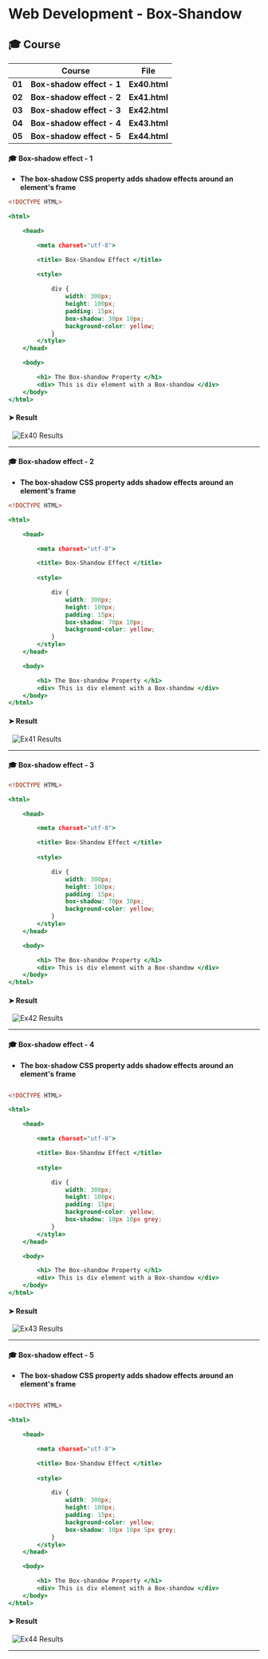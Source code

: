 # Web Development - Box-Shandow


## 🎓 Course

|      |	**Course** |	**File** |
| ---- | ---- | ---- |
| **01**	| **Box-shadow effect - 1** | **Ex40.html** |
| **02**	| **Box-shadow effect - 2** | **Ex41.html** |
| **03**	| **Box-shadow effect - 3** | **Ex42.html** |
| **04**	| **Box-shadow effect - 4** | **Ex43.html** |
| **05**	| **Box-shadow effect - 5** | **Ex44.html** |



#### 🎓 Box-shadow effect - 1

* **The box-shadow CSS property adds shadow effects around an element's frame**

```Ex40.html
<!DOCTYPE HTML>

<html>

    <head>

        <meta charset="utf-8">

        <title> Box-Shandow Effect </title>
        
        <style>

            div {
                width: 300px;
                height: 100px;
                padding: 15px;
                box-shadow: 30px 10px;
                background-color: yellow;
            }
        </style>
    </head>

    <body>

        <h1> The Box-shandow Property </h1>
        <div> This is div element with a Box-shandow </div>
    </body>
</html>
```

#### ➤ Result

&nbsp; <img src="./Images/Ex40 Results.png" alt="Ex40 Results"/>

___


#### 🎓 Box-shadow effect - 2

* **The box-shadow CSS property adds shadow effects around an element's frame**

```Ex41.html
<!DOCTYPE HTML>

<html>

    <head>

        <meta charset="utf-8">

        <title> Box-Shandow Effect </title>
        
        <style>

            div {
                width: 300px;
                height: 100px;
                padding: 15px;
                box-shadow: 70px 10px;
                background-color: yellow;
            }
        </style>
    </head>

    <body>

        <h1> The Box-shandow Property </h1>
        <div> This is div element with a Box-shandow </div>
    </body>
</html>
```
#### ➤ Result

&nbsp; <img src="./Images/Ex41 Results.png" alt="Ex41 Results"/>

___


#### 🎓 Box-shadow effect - 3

```Ex42.html
<!DOCTYPE HTML>

<html>

    <head>

        <meta charset="utf-8">

        <title> Box-Shandow Effect </title>
        
        <style>

            div {
                width: 300px;
                height: 100px;
                padding: 15px;
                box-shadow: 70px 30px;
                background-color: yellow;
            }
        </style>
    </head>

    <body>

        <h1> The Box-shandow Property </h1>
        <div> This is div element with a Box-shandow </div>
    </body>
</html>
```
#### ➤ Result

&nbsp; <img src="./Images/Ex42 Results.png" alt="Ex42 Results"/>

___


#### 🎓 Box-shadow effect - 4

* **The box-shadow CSS property adds shadow effects around an element's frame**
  
```Ex43.html

<!DOCTYPE HTML>

<html>

    <head>

        <meta charset="utf-8">

        <title> Box-Shandow Effect </title>
        
        <style>

            div {
                width: 300px;
                height: 100px;
                padding: 15px;
                background-color: yellow;
                box-shadow: 10px 10px grey;
            }
        </style>
    </head>

    <body>

        <h1> The Box-shandow Property </h1>
        <div> This is div element with a Box-shandow </div>
    </body>
</html>
```
#### ➤ Result

&nbsp; <img src="./Images/Ex43 Results.png" alt="Ex43 Results"/>

___


#### 🎓 Box-shadow effect - 5

* **The box-shadow CSS property adds shadow effects around an element's frame**

```Ex44.html

<!DOCTYPE HTML>

<html>

    <head>

        <meta charset="utf-8">

        <title> Box-Shandow Effect </title>
        
        <style>

            div {
                width: 300px;
                height: 100px;
                padding: 15px;
                background-color: yellow;
                box-shadow: 10px 10px 5px grey;
            }
        </style>
    </head>

    <body>

        <h1> The Box-shandow Property </h1>
        <div> This is div element with a Box-shandow </div>
    </body>
</html>
```
#### ➤ Result

&nbsp; <img src="./Images/Ex44 Results.png" alt="Ex44 Results"/>

___
